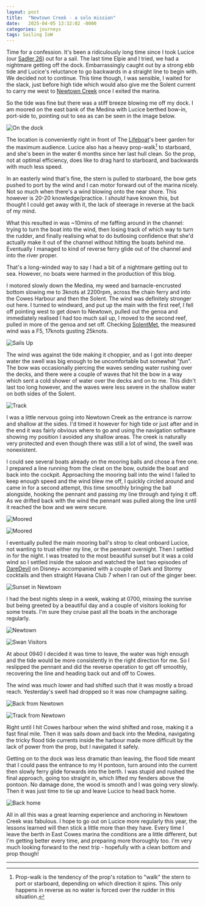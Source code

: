 ```yaml
---
layout: post
title:  "Newtown Creek - a solo mission"
date:   2025-04-05 13:32:02 -0000
categories: journeys
tags: Sailing IoW
---
```


Time for a confession. It's been a ridiculously long time since I took Lucice (our [Sadler 26][sadler]) out for a sail. The last time Elpie and I tried, we had a nightmare getting off the dock. Embarrassingly caught out by a strong ebb tide and Lucice's reluctance to go backwards in a straight line to begin with. We decided not to continue. This time though, I was sensible, I waited for the slack, just before high tide which would also give me the Solent current to carry me west to [Newtown Creek][newtown] once I exited the marina.

So the tide was fine but there was a stiff breeze blowing me off my dock. I am moored on the east bank of the Medina with Lucice berthed bow-in, port-side to, pointing out to sea as can be seen in the image below.

![On the dock]({{site-url}}/images/lucice-at-rest.jpg)

The location is conveniently right in front of The [Lifeboat][lifeboat]'s beer garden for the maximum audience. Lucice also has a heavy prop-walk[^1] to starboard, and she's been in the water 6 months since her last hull clean. So the prop, not at optimal efficiency, does like to drag hard to starboard, and backwards with much less speed.

In an easterly wind that's fine, the stern is pulled to starboard, the bow gets pushed to port by the wind and I can motor forward out of the marina nicely. Not so much when there's a wind blowing onto the near shore. This however is 20-20 knowledge/practice. I *should* have known this, but thought I could get away with it, the lack of steerage in reverse at the back of my mind.

What this resulted in was ~10mins of me faffing around in the channel: trying to turn the boat into the wind, then losing track of which way to turn the rudder, and finally realising what to do butlosing confidence that she'd actually make it out of the channel without hitting the boats behind me. Eventually I managed to kind of reverse ferry glide out of the channel and into the river proper.

That's a long-winded way to say I had a bit of a nightmare getting out to sea. However, no boats were harmed in the production of this blog.

I motored slowly down the Medina, my weed and barnacle-encrusted bottom slowing me to 3knots at 2200rpm, across the chain ferry and into the Cowes Harbour and then the Solent. The wind was definitely stronger out here. I turned to windward, and put up the main with the first reef, I fell off pointing west to get down to Newtown, pulled out the genoa and immediately realised I had too much sail up, I moved to the second reef, pulled in more of the genoa and set off. Checking [SolentMet][bramble], the measured wind was a F5, 17knots gusting 25knots.

![Sails Up]({{site-url}}/images/sails-up-newtown.jpg)

The wind was against the tide making it choppier, and as I got into deeper water the swell was big enough to be uncomfortable but somewhat "*fun*". The bow was occasionally piercing the waves sending water rushing over the decks, and there were a couple of waves that hit the bow in a way which sent a cold shower of water over the decks and on to me. This didn't last too long however, and the waves were less severe in the shallow water on both sides of the Solent.

![Track]({{site-url}}/images/route-to-newtown.png)

I was a little nervous going into Newtown Creek as the entrance is narrow and shallow at the sides. I'd timed it however for high tide or just after and in the end it was fairly obvious where to go and using the navigation software showing my position I avoided any shallow areas. The creek is naturally very protected and even though there was still a lot of wind, the swell was nonexistent.

I could see several boats already on the mooring balls and chose a free one. I prepared a line running from the cleat on the bow, outside the boat and back into the cockpit. Approaching the mooring ball into the wind I failed to keep enough speed and the wind blew me off, I quickly circled around and came in for a second attempt, this time smoothly bringing the ball alongside, hooking the pennant and passing my line through and tying it off. As we drifted back with the wind the pennant was pulled along the line until it reached the bow and we were secure.  

![Moored]({{site-url}}/images/moored2.png)

![Moored]({{site-url}}/images/moored1.jpg)

I eventually pulled the main mooring ball's strop to cleat onboard Lucice, not wanting to trust either my line, or the pennant overnight. Then I settled in for the night. I was treated to the most beautiful sunset but it was a cold wind so I settled inside the saloon and watched the last two episodes of [DareDevil][dd] on Disney+ accompanied with a couple of Dark and Stormy cocktails and then straight Havana Club 7 when I ran out of the ginger beer.

![Sunset in Newtown]({{site-url}}/images/sunset-newtown.jpg)

I had the best nights sleep in a week, waking at 0700, missing the sunrise but being greeted by a beautiful day and a couple of visitors looking for some treats. I'm sure they cruise past all the boats in the anchorage regularly.

![Newtown]({{site-url}}/images/newtown-zoom.jpg)

![Swan Visitors]({{site-url}}/images/swan-visitors.jpg)

At about 0940 I decided it was time to leave, the water was high enough and the tide would be more consistently in the right direction for me. So I reslipped the pennant and did the reverse operation to get off smoothly, recovering the line and heading back out and off to Cowes.

The wind was much lower and had shifted such that it was mostly a broad reach. Yesterday's swell had dropped so it was now champagne sailing.

![Back from Newtown]({{site-url}}/images/back-from-newtown.png)

![Track from Newtown]({{site-url}}/images/route-newtown-cowes.jpg)

Right until I hit Cowes harbour when the wind shifted and rose, making it a fast final mile. Then it was sails down and back into the Medina, navigating the tricky flood tide currents inside the harbour made more difficult by the lack of power from the prop, but I navigated it safely.

Getting on to the dock was less dramatic than leaving, the flood tide meant that I could pass the entrance to my H pontoon, turn around into the current then slowly ferry glide forwards into the berth. I was stupid and rushed the final approach, going too straight in, which lifted my fenders above the pontoon. No damage done, the wood is smooth and I was going very slowly. Then it was just time to tie up and leave Lucice to head back home.

![Back home]({{site-url}}/images/back-on-the-berth.jpg)

All in all this was a great learning experience and anchoring in Newtown Creek was fabulous. I hope to go out on Lucice more regularly this year, the lessons learned will then stick a little more than they have. Every time I leave the berth in East Cowes marina the conditions are a little different, but I'm getting better every time, and preparing more thoroughly too. I'm very much looking forward to the next trip - hopefully with a clean bottom and prop though!

[sadler]: https://www.yachtingmonthly.com/reviews/yacht-reviews/sadler-26-the-little-boat-with-big-attitude
[newtown]: https://en.wikipedia.org/wiki/Newtown_River
[lifeboat]: https://www.thelifeboatcowes.co.uk/
[bramble]: https://www.bramblemet.co.uk/
[dd]: https://en.wikipedia.org/wiki/Daredevil:_Born_Again

-----

[^1]: Prop-walk is the tendency of the prop's rotation to "walk" the stern to port or starboard, depending on which direction it spins. This only happens in reverse as no water is forced over the rudder in this situation.

